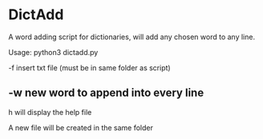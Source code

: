 # DictAdd

A word adding script for dictionaries, will add any chosen word to any line.

Usage: python3 dictadd.py

-f insert txt file (must be in same folder as script)

-w new word to append into every line
-
h will display the help file

A new file will be created in the same folder

